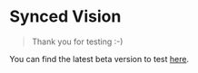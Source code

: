 # Synced Vision
> Thank you for testing :-)

You can find the latest beta version to test [here](https://github.com/SyncedDK/Vision/releases).

